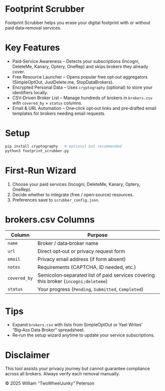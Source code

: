# Footprint Scrubber

Footprint Scrubber helps you erase your digital footprint with or without paid data‑removal services.

# Key Features

- Paid‑Service Awareness – Detects your subscriptions (Incogni, DeleteMe, Kanary, Optery, OneRep) and skips brokers they already cover.
- Free Resource Launcher – Opens popular free opt‑out aggregators (SimpleOptOut, JustDelete.me, StopDataBrokers).
- Encrypted Personal Data – Uses `cryptography` (optional) to store your identifiers locally.
- CSV‑Driven Broker List – Manage hundreds of brokers in `brokers.csv` with `covered_by` + `status` columns.
- Email & URL Automation – One‑click opt‑out links and pre‑drafted email templates for brokers needing email requests.

# Setup

```bash
pip install cryptography   # optional but recommended
python3 footprint_scrubber.py
```

# First‑Run Wizard
1. Choose your paid services (Incogni, DeleteMe, Kanary, Optery, OneRep).  
2. Decide whether to integrate (free / open‑source) resources.  
3. Preferences save to `scrubber_config.json`.

# brokers.csv Columns

| Column      | Purpose                                                      |
|-------------|--------------------------------------------------------------|
| `name`      | Broker / data‑broker name                                    |
| `url`       | Direct opt‑out or privacy request form                       |
| `email`     | Privacy email address (if form absent)                       |
| `notes`     | Requirements (CAPTCHA, ID needed, etc.)                      |
| `covered_by`| Semicolon‑separated list of paid services covering this broker (`incogni;deleteme`) |
| `status`    | Your progress (`Pending`, `Submitted`, `Completed`)          |

# Tips

- Expand `brokers.csv` with lists from SimpleOptOut or Yael Writes’ “Big‑Ass Data Broker” spreadsheet.
- Re‑run the setup wizard anytime to update your service subscriptions.

# Disclaimer
This tool assists your privacy journey but cannot guarantee compliance across all brokers. Always verify each removal manually.

© 2025 William “TwoWheelJunky” Peterson